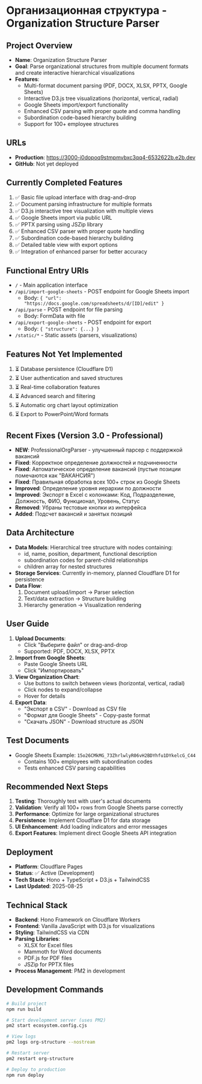 # Организационная структура - Organization Structure Parser

## Project Overview
- **Name**: Organization Structure Parser
- **Goal**: Parse organizational structures from multiple document formats and create interactive hierarchical visualizations
- **Features**: 
  - Multi-format document parsing (PDF, DOCX, XLSX, PPTX, Google Sheets)
  - Interactive D3.js tree visualizations (horizontal, vertical, radial)
  - Google Sheets import/export functionality
  - Enhanced CSV parsing with proper quote and comma handling
  - Subordination code-based hierarchy building
  - Support for 100+ employee structures

## URLs
- **Production**: https://3000-i0dopoq9stmpmvbxc3qq4-6532622b.e2b.dev
- **GitHub**: Not yet deployed

## Currently Completed Features
1. ✅ Basic file upload interface with drag-and-drop
2. ✅ Document parsing infrastructure for multiple formats
3. ✅ D3.js interactive tree visualization with multiple views
4. ✅ Google Sheets import via public URL
5. ✅ PPTX parsing using JSZip library
6. ✅ Enhanced CSV parser with proper quote handling
7. ✅ Subordination code-based hierarchy building
8. ✅ Detailed table view with export options
9. ✅ Integration of enhanced parser for better accuracy

## Functional Entry URIs
- `/` - Main application interface
- `/api/import-google-sheets` - POST endpoint for Google Sheets import
  - Body: `{ "url": "https://docs.google.com/spreadsheets/d/[ID]/edit" }`
- `/api/parse` - POST endpoint for file parsing
  - Body: FormData with file
- `/api/export-google-sheets` - POST endpoint for export
  - Body: `{ "structure": {...} }`
- `/static/*` - Static assets (parsers, visualizations)

## Features Not Yet Implemented
1. ⏳ Database persistence (Cloudflare D1)
2. ⏳ User authentication and saved structures
3. ⏳ Real-time collaboration features
4. ⏳ Advanced search and filtering
5. ⏳ Automatic org chart layout optimization
6. ⏳ Export to PowerPoint/Word formats

## Recent Fixes (Version 3.0 - Professional)
- **NEW**: ProfessionalOrgParser - улучшенный парсер с поддержкой вакансий
- **Fixed**: Корректное определение должностей и подчиненности
- **Fixed**: Автоматическое определение вакансий (пустые позиции помечаются как "ВАКАНСИЯ")
- **Fixed**: Правильная обработка всех 100+ строк из Google Sheets
- **Improved**: Определение уровня иерархии по должности
- **Improved**: Экспорт в Excel с колонками: Код, Подразделение, Должность, ФИО, Функционал, Уровень, Статус
- **Removed**: Убраны тестовые кнопки из интерфейса
- **Added**: Подсчет вакансий и занятых позиций

## Data Architecture
- **Data Models**: Hierarchical tree structure with nodes containing:
  - id, name, position, department, functional description
  - subordination codes for parent-child relationships
  - children array for nested structures
- **Storage Services**: Currently in-memory, planned Cloudflare D1 for persistence
- **Data Flow**: 
  1. Document upload/import → Parser selection
  2. Text/data extraction → Structure building
  3. Hierarchy generation → Visualization rendering

## User Guide
1. **Upload Documents**: 
   - Click "Выберите файл" or drag-and-drop
   - Supported: PDF, DOCX, XLSX, PPTX
2. **Import from Google Sheets**:
   - Paste Google Sheets URL
   - Click "Импортировать"
3. **View Organization Chart**:
   - Use buttons to switch between views (horizontal, vertical, radial)
   - Click nodes to expand/collapse
   - Hover for details
4. **Export Data**:
   - "Экспорт в CSV" - Download as CSV file
   - "Формат для Google Sheets" - Copy-paste format
   - "Скачать JSON" - Download structure as JSON

## Test Documents
- Google Sheets Example: `15o26CMkMG_73ZhrlwlyR06vH2BDYhfu1DYkelcG_C44`
  - Contains 100+ employees with subordination codes
  - Tests enhanced CSV parsing capabilities

## Recommended Next Steps
1. **Testing**: Thoroughly test with user's actual documents
2. **Validation**: Verify all 100+ rows from Google Sheets parse correctly
3. **Performance**: Optimize for large organizational structures
4. **Persistence**: Implement Cloudflare D1 for data storage
5. **UI Enhancement**: Add loading indicators and error messages
6. **Export Features**: Implement direct Google Sheets API integration

## Deployment
- **Platform**: Cloudflare Pages
- **Status**: ✅ Active (Development)
- **Tech Stack**: Hono + TypeScript + D3.js + TailwindCSS
- **Last Updated**: 2025-08-25

## Technical Stack
- **Backend**: Hono Framework on Cloudflare Workers
- **Frontend**: Vanilla JavaScript with D3.js for visualizations
- **Styling**: TailwindCSS via CDN
- **Parsing Libraries**:
  - XLSX for Excel files
  - Mammoth for Word documents
  - PDF.js for PDF files
  - JSZip for PPTX files
- **Process Management**: PM2 in development

## Development Commands
```bash
# Build project
npm run build

# Start development server (uses PM2)
pm2 start ecosystem.config.cjs

# View logs
pm2 logs org-structure --nostream

# Restart server
pm2 restart org-structure

# Deploy to production
npm run deploy
```